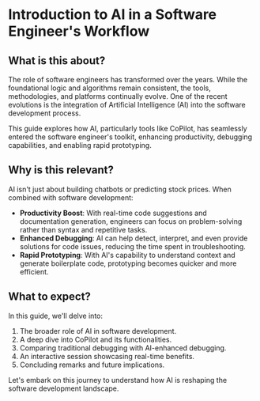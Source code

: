 # Introduction to AI in a Software Engineer's Workflow

## What is this about?

The role of software engineers has transformed over the years. While the foundational logic and algorithms remain consistent, the tools, methodologies, and platforms continually evolve. One of the recent evolutions is the integration of Artificial Intelligence (AI) into the software development process.

This guide explores how AI, particularly tools like CoPilot, has seamlessly entered the software engineer's toolkit, enhancing productivity, debugging capabilities, and enabling rapid prototyping.

## Why is this relevant?

AI isn't just about building chatbots or predicting stock prices. When combined with software development:

- **Productivity Boost**: With real-time code suggestions and documentation generation, engineers can focus on problem-solving rather than syntax and repetitive tasks.
- **Enhanced Debugging**: AI can help detect, interpret, and even provide solutions for code issues, reducing the time spent in troubleshooting.
- **Rapid Prototyping**: With AI's capability to understand context and generate boilerplate code, prototyping becomes quicker and more efficient.

## What to expect?

In this guide, we'll delve into:
1. The broader role of AI in software development.
2. A deep dive into CoPilot and its functionalities.
3. Comparing traditional debugging with AI-enhanced debugging.
4. An interactive session showcasing real-time benefits.
5. Concluding remarks and future implications.

Let's embark on this journey to understand how AI is reshaping the software development landscape.
